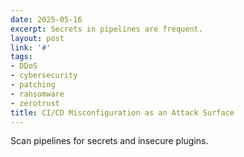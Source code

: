 ```yaml
---
date: 2025-05-16
excerpt: Secrets in pipelines are frequent.
layout: post
link: '#'
tags:
- DDoS
- cybersecurity
- patching
- ransomware
- zerotrust
title: CI/CD Misconfiguration as an Attack Surface
---
```

Scan pipelines for secrets and insecure plugins.
